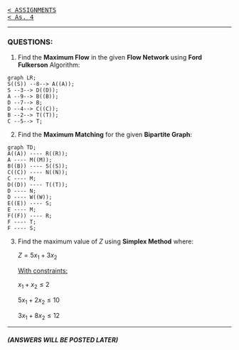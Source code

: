 [<kbd>< ASSIGNMENTS</kbd>](../../README.md#assignments-qa)  
[<kbd>< As. 4</kbd>](../a4/assignment_4.md)

---

### QUESTIONS:

1. Find the **Maximum Flow** in the given **Flow Network** using **Ford Fulkerson** Algorithm:

```mermaid
graph LR;
S((S)) --8--> A((A));
S --3--> D((D));
A --9--> B((B));
D --7--> B;
D --4--> C((C));
B --2--> T((T));
C --5--> T;
```

2. Find the **Maximum Matching** for the given **Bipartite Graph**:
```mermaid
graph TD;
A((A)) ---- R((R));
A ---- M((M));
B((B)) ---- S((S));
C((C)) ---- N((N));
C ---- M;
D((D)) ---- T((T));
D ---- N;
D ---- W((W));
E((E)) ---- S;
E ---- M;
F((F)) ---- R;
F ---- T;
F ---- S;
```

3. Find the maximum value of $Z$ using **Simplex Method** where:

    $Z = 5 x_1 + 3 x_2$

    <ins>With constraints:</ins>

    $x_1 + x_2 \leqslant 2$

    $5 x_1 + 2 x_2 \leqslant 10$

    $3 x_1 + 8 x_2 \leqslant 12$


---
##### (ANSWERS WILL BE POSTED LATER)